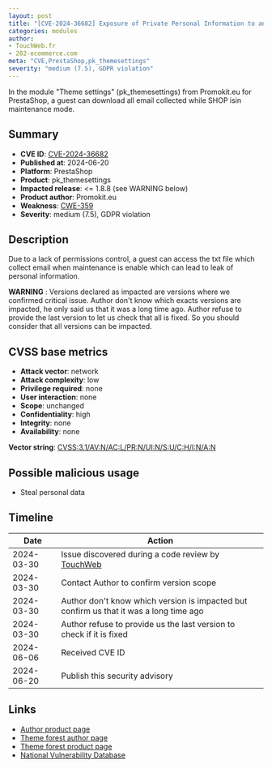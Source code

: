 ```yaml
---
layout: post
title: "[CVE-2024-36682] Exposure of Private Personal Information to an Unauthorized Actor in Promokit.eu - Theme settings module for PrestaShop"
categories: modules
author:
- TouchWeb.fr
- 202-ecommerce.com
meta: "CVE,PrestaShop,pk_themesettings"
severity: "medium (7.5), GDPR violation"
---
```


In the module "Theme settings" (pk_themesettings) from Promokit.eu for PrestaShop, a guest can download all email collected while SHOP isin maintenance mode.

## Summary

* **CVE ID**: [CVE-2024-36682](https://cve.mitre.org/cgi-bin/cvename.cgi?name=CVE-2024-36682)
* **Published at**: 2024-06-20
* **Platform**: PrestaShop
* **Product**: pk_themesettings
* **Impacted release**: <= 1.8.8 (see WARNING below)
* **Product author**: Promokit.eu
* **Weakness**: [CWE-359](https://cwe.mitre.org/data/definitions/359.html)
* **Severity**: medium (7.5), GDPR violation

## Description

Due to a lack of permissions control, a guest can access the txt file which collect email when maintenance is enable which can lead to leak of personal information.

**WARNING** : Versions declared as impacted are versions where we confirmed critical issue. Author don't know which exacts versions are impacted, he only said us that it was a long time ago. Author refuse to provide the last version to let us check that all is fixed. So you should consider that all versions can be impacted.

## CVSS base metrics

* **Attack vector**: network
* **Attack complexity**: low
* **Privilege required**: none
* **User interaction**: none
* **Scope**: unchanged
* **Confidentiality**: high
* **Integrity**: none
* **Availability**: none

**Vector string**: [CVSS:3.1/AV:N/AC:L/PR:N/UI:N/S:U/C:H/I:N/A:N](https://nvd.nist.gov/vuln-metrics/cvss/v3-calculator?vector=AV:N/AC:L/PR:N/UI:N/S:U/C:H/I:N/A:N)

## Possible malicious usage

* Steal personal data

## Timeline

| Date | Action |
|--|--|
| 2024-03-30 | Issue discovered during a code review by [TouchWeb](https://www.touchweb.fr) |
| 2024-03-30 | Contact Author to confirm version scope |
| 2024-03-30 | Author don't know which version is impacted but confirm us that it was a long time ago |
| 2024-03-30 | Author refuse to provide us the last version to check if it is fixed |
| 2024-06-06 | Received CVE ID |
| 2024-06-20 | Publish this security advisory |

## Links

* [Author product page](https://promokit.eu/)
* [Theme forest author page](https://themeforest.net/user/promokit)
* [Theme forest product page](https://themeforest.net/item/alysum-premium-responsive-prestashop-16-theme/2622574)
* [National Vulnerability Database](https://nvd.nist.gov/vuln/detail/CVE-2024-36682)